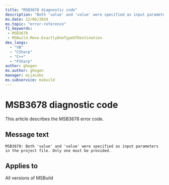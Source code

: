 ```yaml
---
title: "MSB3678 diagnostic code"
description: "Both 'value' and 'value' were specified as input parameters in the project file. Only one must be provided."
ms.date: 12/06/2024
ms.topic: "error-reference"
f1_keywords:
 - MSB3678
 - MSBuild.Move.ExactlyOneTypeOfDestination
dev_langs:
  - "VB"
  - "CSharp"
  - "C++"
  - "FSharp"
author: ghogen
ms.author: ghogen
manager: mijacobs
ms.subservice: msbuild
---
```


# MSB3678 diagnostic code

<!-- :::ErrorDefinitionDescription::: -->
<!-- :::editable-content name="introDescription"::: -->
This article describes the MSB3678 error code.
<!-- :::editable-content-end::: -->

## Message text

```output
MSB3678: Both 'value' and 'value' were specified as input parameters in the project file. Only one must be provided.
```

<!-- :::editable-content name="postOutputDescription"::: -->
<!--
{StrBegin="MSB3678: "}
-->
<!-- :::editable-content-end::: -->
<!-- :::ErrorDefinitionDescription-end::: -->

## Applies to

All versions of MSBuild
